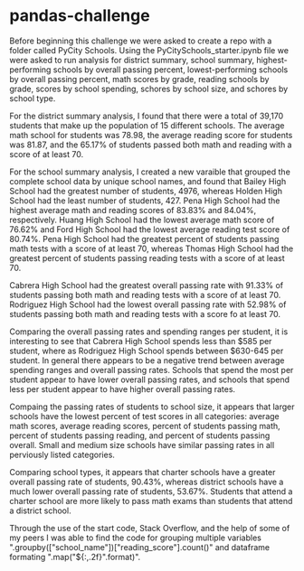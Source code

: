 # pandas-challenge

Before beginning this challenge we were asked to create a repo with a folder called PyCity Schools. Using the PyCitySchools_starter.ipynb file we were asked to run analysis for district summary, school summary, highest-performing schools by overall passing percent, lowest-performing schools by overall passing percent, math scores by grade, reading schools by grade, scores by school spending, schores by school size, and schores by school type.

For the district summary analysis, I found that there were a total of 39,170 students that make up the population of 15 different schools. The average math school for students was 78.98, the average reading score for students was 81.87, and the 65.17% of students passed both math and reading with a score of at least 70.

For the school summary analysis, I created a new varaible that grouped the complete school data by unique school names, and found that Bailey High School had the greatest number of students, 4976, whereas Holden High School had the least number of students, 427. Pena High School had the highest average math and reading scores of 83.83% and 84.04%, respectively. Huang High School had the lowest average math score of 76.62% and Ford High School had the lowest average reading test score of 80.74%. Pena High School had the greatest percent of students passing math tests with a score of at least 70, whereas Thomas High School had the greatest percent of students passing reading tests with a score of at least 70.

Cabrera High School had the greatest overall passing rate with 91.33% of students passing both math and reading tests with a score of at least 70. Rodriguez High School had the lowest overall passing rate with 52.98% of students passing both math and reading tests with a score fo at least 70.

Comparing the overall passing rates and spending ranges per student, it is interesting to see that Cabrera High School spends less than $585 per student, where as Rodriguez High School spends between $630-645 per student. In general there appears to be a negative trend between average spending ranges and overall passing rates. Schools that spend the most per student appear to have lower overall passing rates, and schools that spend less per student appear to have higher overall passing rates.

Compaing the passing rates of students to school size, it appears that larger schools have the lowest percent of test scores in all categories: average math scores, average reading scores, percent of students passing math, percent of students passing reading, and percent of students passing overall. Small and medium size schools have similar passing rates in all perviously listed categories.

Comparing school types, it appears that charter schools have a greater overall passing rate of students, 90.43%, whereas district schools have a much lower overall passing rate of students, 53.67%. Students that attend a charter school are more likely to pass math exams than students that attend a district school.

Through the use of the start code, Stack Overflow, and the help of some of my peers I was able to find the code for grouping multiple variables ".groupby(["school_name"])["reading_score"].count()" and dataframe formating ".map("${:,.2f}".format)".
